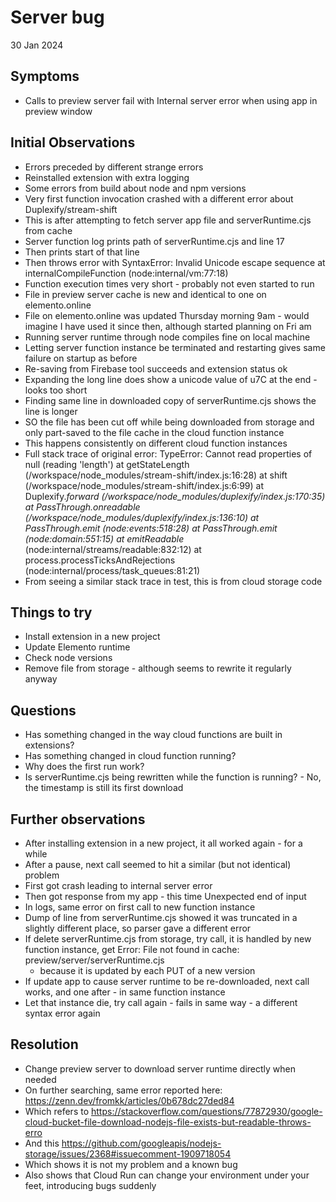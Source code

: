Server bug
==========

30 Jan 2024

Symptoms
--------

- Calls to preview server fail with Internal server error when using app in preview window

Initial Observations
--------------------

- Errors preceded by different strange errors
- Reinstalled extension with extra logging
- Some errors from build about node and npm versions
- Very first function invocation crashed with a different error about Duplexify/stream-shift
- This is after attempting to fetch server app file and serverRuntime.cjs from cache
- Server function log prints path of serverRuntime.cjs and line 17
- Then prints start of that line
- Then throws error with SyntaxError: Invalid Unicode escape sequence     at internalCompileFunction (node:internal/vm:77:18)
- Function execution times very short - probably not even started to run
- File in preview server cache is new and identical to one on elemento.online
- File on elemento.online was updated Thursday morning 9am - would imagine I have used it since then, although started planning on Fri am
- Running server runtime through node compiles fine on local machine
- Letting server function instance be terminated and restarting gives same failure on startup as before
- Re-saving from Firebase tool succeeds and extension status ok
- Expanding the long line does show a unicode value of u7C at the end - looks too short
- Finding same line in downloaded copy of serverRuntime.cjs shows the line is longer
- SO the file has been cut off while being downloaded from storage and only part-saved to the file cache in the cloud function instance
- This happens consistently on different cloud function instances
- Full stack trace of original error:
 TypeError: Cannot read properties of null (reading 'length')
  at getStateLength (/workspace/node_modules/stream-shift/index.js:16:28)
  at shift (/workspace/node_modules/stream-shift/index.js:6:99)
  at Duplexify._forward (/workspace/node_modules/duplexify/index.js:170:35)
  at PassThrough.onreadable (/workspace/node_modules/duplexify/index.js:136:10)
  at PassThrough.emit (node:events:518:28)
  at PassThrough.emit (node:domain:551:15)
  at emitReadable_ (node:internal/streams/readable:832:12)
  at process.processTicksAndRejections (node:internal/process/task_queues:81:21)
- From seeing a similar stack trace in test, this is from cloud storage code


Things to try
-------------

- Install extension in a new project
- Update Elemento runtime
- Check node versions
- Remove file from storage - although seems to rewrite it regularly anyway

Questions
---------
- Has something changed in the way cloud functions are built in extensions?
- Has something changed in cloud function running?
- Why does the first run work?
- Is serverRuntime.cjs being rewritten while the function is running? - No, the timestamp is still its first download

Further observations
--------------------

- After installing extension in a new project, it all worked again - for a while
- After a pause, next call seemed to hit a similar (but not identical) problem
- First got crash leading to internal server error
- Then got response from my app - this time Unexpected end of input
- In logs, same error on first call to new function instance
- Dump of line from serverRuntime.cjs showed it was truncated in a slightly different place, so parser gave a different error
- If delete serverRuntime.cjs from storage, try call, it is handled by new function instance, get Error: File not found in cache: preview/server/serverRuntime.cjs
  - because it is updated by each PUT of a new version
- If update app to cause server runtime to be re-downloaded, next call works, and one after - in same function instance
- Let that instance die, try call again - fails in same way - a different syntax error again

Resolution
----------

- Change preview server to download server runtime directly when needed
- On further searching, same error reported here: https://zenn.dev/fromkk/articles/0b678dc27ded84
- Which refers to https://stackoverflow.com/questions/77872930/google-cloud-bucket-file-download-nodejs-file-exists-but-readable-throws-erro
- And this https://github.com/googleapis/nodejs-storage/issues/2368#issuecomment-1909718054
- Which shows it is not my problem and a known bug
- Also shows that Cloud Run can change your environment under your feet, introducing bugs suddenly

